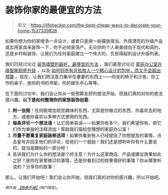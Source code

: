 # 装饰你家的最便宜的方法

> 原文：<https://lifehacker.com/the-best-cheap-ways-to-decorate-your-home-1537339826>

如果你想为你的家增添一点设计，或者只是用一些摆放得当、外观漂亮的升级产品或实用家具来装饰一下，你不必倾家荡产。无论你的个人审美倾向于现代和简约，还是乡村和装饰，让我们为任何家庭建立一个伟大的，负担得起的设计升级列表。



我们已经讨论过 [装饰墙壁的最好、最便宜的方法](https://lifehacker.com/the-best-cheap-ways-to-decorate-your-boring-walls-1410646865) ，我们甚至讨论过 [家庭办公室升级](http://lifehacker.com/the-best-budget-office-upgrades-money-can-buy-1493605408)[智能厨房升级](http://lifehacker.com/the-best-kitchen-upgrades-money-can-buy-1498308611) ，以及 [如何将所有这些放入一个精心设计的包中，而又不会超出预算](http://lifehacker.com/how-can-i-turn-my-boring-digs-into-an-awesome-well-des-5888862) 。现在，让我们把注意力集中在重要的东西上——你坐的椅子和沙发，你工作的桌子，放你的书的书架，你的娱乐中心等等。

在下面的讨论中，我们会让你从一些预算友好的想法开始，但我们真的对你的想法感兴趣。**以下是如何整理你的家居装饰创意**:

1.  **附一张图**！任何能增加视觉趣味的东西，尤其是你做过的东西，你喜欢去的地方，或者你喜欢以多种方式使用的东西。
2.  **每条评论一个想法请**！让它简单易读——如果你有多个，我们希望你有，把它们作为单独的注释添加！帮助我们描绘您理想的家庭办公室！
3.  **尽量不要重复家庭装修选项**！如果你看到有人已经提出了你想提及的事情，点击星号并回复他们的评论，给他们一个鼓励！我们还是想听听你有什么要说的，就当是跟帖的一部分吧！
4.  告诉我们为什么你的想法是个好主意！为什么这家商店、产品或建议效果如此之好？是你在家里做过的事情，还是你看到过的效果很好的事情？你从哪里听说的？分享你的故事！

那么，让我们开始吧！我们会让你开始，但我们真的对你的感兴趣，所以开始吧。

*<small>照片由</small>* [*<small>【图像平铺】</small>*](http://www.shutterstock.com/pic.mhtml?id=86974667&src=id)<small>(快门锁定)。</small>